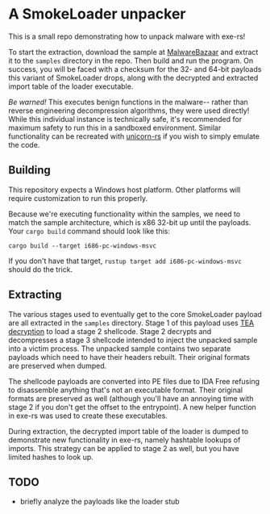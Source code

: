 # A SmokeLoader unpacker
This is a small repo demonstrating how to unpack malware with exe-rs!

To start the extraction, download the sample at [MalwareBazaar](https://bazaar.abuse.ch/sample/fd6996eab709c3ed21ef140958d9a9147902336b85b47bc896372a18e469a6fc/) and extract it to the `samples` directory in the repo. Then build and run the program. On success, you will be faced with a checksum for the 32- and 64-bit payloads this variant of SmokeLoader drops, along with the decrypted and extracted import table of the loader executable. 

*Be warned!* This executes benign functions in the malware-- rather than reverse engineering decompression algorithms, they were used directly! While this individual instance is technically safe, it's recommended for maximum safety to run this in a sandboxed environment. Similar functionality can be recreated with [unicorn-rs](https://crates.io/crates/unicorn) if you wish to simply emulate the code.

## Building

This repository expects a Windows host platform. Other platforms will require customization to run this properly.

Because we're executing functionality within the samples, we need to match the sample architecture, which is x86 32-bit up until the payloads. Your `cargo build` command should look like this:
    
`cargo build --target i686-pc-windows-msvc`

If you don't have that target, `rustup target add i686-pc-windows-msvc` should do the trick.

## Extracting

The various stages used to eventually get to the core SmokeLoader payload are all extracted in the `samples` directory. Stage 1 of this payload uses [TEA decryption](https://en.wikipedia.org/wiki/Tiny_Encryption_Algorithm) to load a stage 2 shellcode. Stage 2 decrypts and decompresses a stage 3 shellcode intended to inject the unpacked sample into a victim process. The unpacked sample contains two separate payloads which need to have their headers rebuilt. Their original formats are preserved when dumped.

The shellcode payloads are converted into PE files due to IDA Free refusing to disassemble anything that's not an executable format. Their original formats are preserved as well (although you'll have an annoying time with stage 2 if you don't get the offset to the entrypoint). A new helper function in exe-rs was used to create these executables.

During extraction, the decrypted import table of the loader is dumped to demonstrate new functionality in exe-rs, namely hashtable lookups of imports. This strategy can be applied to stage 2 as well, but you have limited hashes to look up.

## TODO

* briefly analyze the payloads like the loader stub
